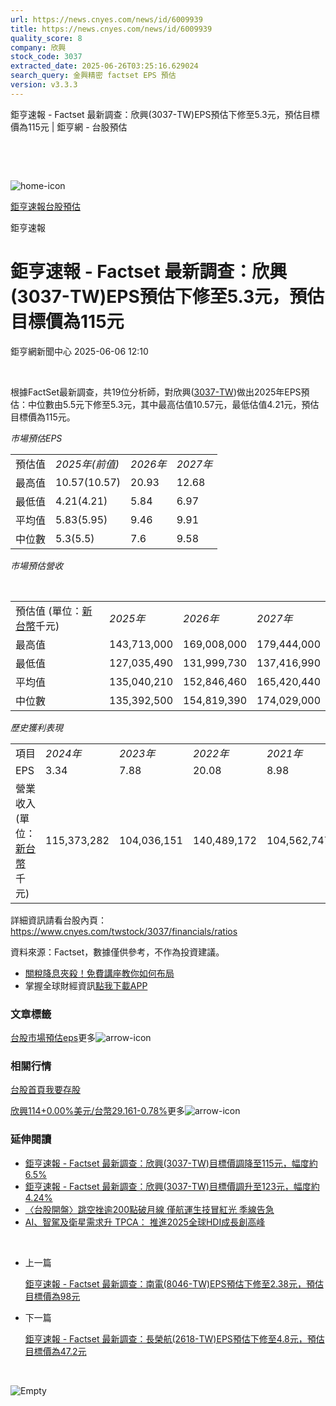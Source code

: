 ```yaml
---
url: https://news.cnyes.com/news/id/6009939
title: https://news.cnyes.com/news/id/6009939
quality_score: 8
company: 欣興
stock_code: 3037
extracted_date: 2025-06-26T03:25:16.629024
search_query: 金興精密 factset EPS 預估
version: v3.3.3
---
```


鉅亨速報 - Factset 最新調查：欣興(3037-TW)EPS預估下修至5.3元，預估目標價為115元 | 鉅亨網 - 台股預估

‌

‌

![home-icon](/assets/icons/breadCrumb/symbol-icon-home.svg)

[鉅亨速報](/news/cat/anue_live)[台股預估](/news/cat/tw_forecast)

鉅亨速報

# 鉅亨速報 - Factset 最新調查：欣興(3037-TW)EPS預估下修至5.3元，預估目標價為115元

鉅亨網新聞中心 2025-06-06 12:10

‌

根據FactSet最新調查，共19位分析師，對欣興([3037-TW](https://www.cnyes.com/twstock/3037))做出2025年EPS預估：中位數由5.5元下修至5.3元，其中最高估值10.57元，最低估值4.21元，預估目標價為115元。

*市場預估EPS*

|  |  |  |  |
| --- | --- | --- | --- |
| 預估值 | *2025年(前值)* | *2026年* | *2027年* |
| 最高值 | 10.57(10.57) | 20.93 | 12.68 |
| 最低值 | 4.21(4.21) | 5.84 | 6.97 |
| 平均值 | 5.83(5.95) | 9.46 | 9.91 |
| 中位數 | 5.3(5.5) | 7.6 | 9.58 |

*市場預估營收*

‌

|  |  |  |  |
| --- | --- | --- | --- |
| 預估值 (單位：[新台幣](https://invest.cnyes.com/forex/detail/usdtwd)千元) | *2025年* | *2026年* | *2027年* |
| 最高值 | 143,713,000 | 169,008,000 | 179,444,000 |
| 最低值 | 127,035,490 | 131,999,730 | 137,416,990 |
| 平均值 | 135,040,210 | 152,846,460 | 165,420,440 |
| 中位數 | 135,392,500 | 154,819,390 | 174,029,000 |

*歷史獲利表現*

|  |  |  |  |  |
| --- | --- | --- | --- | --- |
| 項目 | *2024年* | *2023年* | *2022年* | *2021年* |
| EPS | 3.34 | 7.88 | 20.08 | 8.98 |
| 營業收入 (單位：[新台幣](https://invest.cnyes.com/forex/detail/usdtwd)千元) | 115,373,282 | 104,036,151 | 140,489,172 | 104,562,747 |

詳細資訊請看台股內頁：  
<https://www.cnyes.com/twstock/3037/financials/ratios>

資料來源：Factset，數據僅供參考，不作為投資建議。

* [關稅降息夾殺！免費講座教你如何布局](https://www.rsc.com.tw/Cnyes_RSC/SeminarBooking2025InvestmentOutlook.aspx?utm_source=anue&utm_medium=usstocks_end)
* 掌握全球財經資訊[點我下載APP](http://www.cnyes.com/app/?utm_source=mweb&utm_medium=HamMenuBanner&utm_campaign=fixed&utm_content=entr)

### 文章標籤

[台股](https://news.cnyes.com/tag/台股 "台股")[市場預估](https://news.cnyes.com/tag/市場預估 "市場預估")[eps](https://news.cnyes.com/tag/eps "eps")更多![arrow-icon](/assets/icons/arrows/arrow-down.svg)

### 相關行情

[台股首頁](https://www.cnyes.com/twstock)[我要存股](https://supr.link/8OHaU)

[欣興114+0.00%](https://www.cnyes.com/twstock/3037)[美元/台幣29.161-0.78%](https://invest.cnyes.com/forex/detail/USDTWD)更多![arrow-icon](/assets/icons/arrows/arrow-down.svg)

### 延伸閱讀

* [鉅亨速報 - Factset 最新調查：欣興(3037-TW)目標價調降至115元，幅度約6.5%](/news/id/6009935)
* [鉅亨速報 - Factset 最新調查：欣興(3037-TW)目標價調升至123元，幅度約4.24%](/news/id/6004195)
* [〈台股開盤〉跳空挫逾200點破月線 僅航運生技冒紅光 季線告急](/news/id/6002820)
* [AI、智駕及衛星需求升 TPCA： 推進2025全球HDI成長創高峰](/news/id/5999929)

‌

* 上一篇

  [鉅亨速報 - Factset 最新調查：南電(8046-TW)EPS預估下修至2.38元，預估目標價為98元](/news/id/6010066)
* 下一篇

  [鉅亨速報 - Factset 最新調查：長榮航(2618-TW)EPS預估下修至4.8元，預估目標價為47.2元](/news/id/6009390)

‌

![Empty](/assets/icons/skeleton/empty-image.svg)

‌